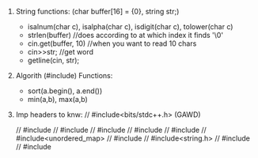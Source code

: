 1. String functions: (char buffer[16] = {0}, string str;)
	- isalnum(char c), isalpha(char c), isdigit(char c), tolower(char c)
	- strlen(buffer) //does according to at which index it finds '\0'
	- cin.get(buffer, 10) //when you want to read 10 chars
	- cin>>str; //get word
	- getline(cin, str);

2. Algorith (#include<algorithm>) Functions: 
	- sort(a.begin(), a.end())
	- min(a,b), max(a,b)

2. Imp headers to knw:
	// #include<bits/stdc++.h> (GAWD)

	// #include<iostream>
	// #include<vector>
	// #include<stack>
	// #include<queue>
	// #include<map>
	// #include<unordered_map>
	// #include<string>
	// #include<string.h>
	// #include <list>
	// #include<algorithm>